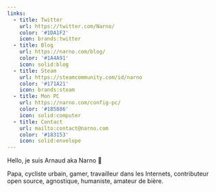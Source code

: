 ```yaml
---
links:
  - title: Twitter
    url: https://twitter.com/Narno/
    color: '#1DA1F2'
    icon: brands:twitter
  - title: Blog
    url: https://narno.com/blog/
    color: '#1A4A91'
    icon: solid:blog
  - title: Steam
    url: https://steamcommunity.com/id/narno
    color: '#171A21'
    icon: brands:steam
  - title: Mon PC
    url: https://narno.com/config-pc/
    color: '#185886'
    icon: solid:computer
  - title: Contact
    url: mailto:contact@narno.com
    color: '#183153'
    icon: solid:envelope
---
```

Hello, je suis Arnaud aka Narno 👋

Papa, cycliste urbain, gamer, travailleur dans les Internets, contributeur open source, agnostique, humaniste, amateur de bière.
